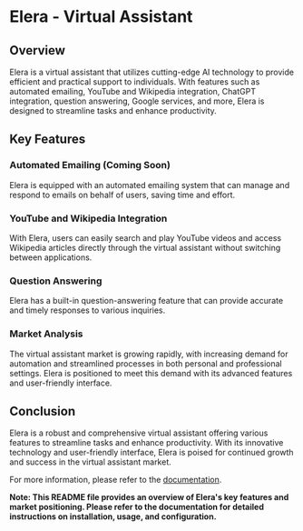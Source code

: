 # Elera - Virtual Assistant

## Overview

Elera is a virtual assistant that utilizes cutting-edge AI technology to provide efficient and practical support to individuals. With features such as automated emailing, YouTube and Wikipedia integration, ChatGPT integration, question answering, Google services, and more, Elera is designed to streamline tasks and enhance productivity.

## Key Features

### Automated Emailing (Coming Soon)

Elera is equipped with an automated emailing system that can manage and respond to emails on behalf of users, saving time and effort.

### YouTube and Wikipedia Integration

With Elera, users can easily search and play YouTube videos and access Wikipedia articles directly through the virtual assistant without switching between applications.

### Question Answering

Elera has a built-in question-answering feature that can provide accurate and timely responses to various inquiries.

### Market Analysis

The virtual assistant market is growing rapidly, with increasing demand for automation and streamlined processes in both personal and professional settings. Elera is positioned to meet this demand with its advanced features and user-friendly interface.

## Conclusion

Elera is a robust and comprehensive virtual assistant offering various features to streamline tasks and enhance productivity. With its innovative technology and user-friendly interface, Elera is poised for continued growth and success in the virtual assistant market.

For more information, please refer to the [documentation](link-to-documentation).

**Note: This README file provides an overview of Elera's key features and market positioning. Please refer to the documentation for detailed instructions on installation, usage, and configuration.**
